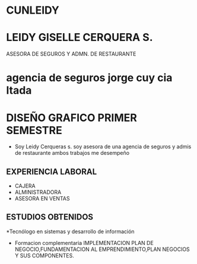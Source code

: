 # CUNLEIDY
# LEIDY GISELLE CERQUERA S.

ASESORA DE SEGUROS Y ADMN. DE RESTAURANTE

# agencia de seguros jorge cuy cia ltada
# DISEÑO GRAFICO PRIMER SEMESTRE
* Soy Leidy Cerqueras s. soy asesora de una agencia de seguros y  admis de restaurante ambos trabajos me desempeño
## EXPERIENCIA LABORAL
* CAJERA 
* ALMINISTRADORA 
* ASESORA EN VENTAS 

## ESTUDIOS OBTENIDOS
*Tecnólogo en sistemas y desarrollo de información	
* Formacion complementaria IMPLEMENTACION PLAN DE NEGOCIO,FUNDAMENTACION AL EMPRENDIMIENTO,PLAN NEGOCIOS  Y SUS COMPONENTES.
